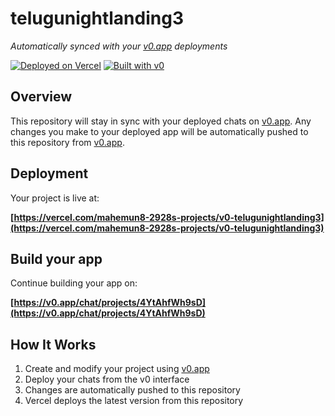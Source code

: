 # telugunightlanding3

*Automatically synced with your [v0.app](https://v0.app) deployments*

[![Deployed on Vercel](https://img.shields.io/badge/Deployed%20on-Vercel-black?style=for-the-badge&logo=vercel)](https://vercel.com/mahemun8-2928s-projects/v0-telugunightlanding3)
[![Built with v0](https://img.shields.io/badge/Built%20with-v0.app-black?style=for-the-badge)](https://v0.app/chat/projects/4YtAhfWh9sD)

## Overview

This repository will stay in sync with your deployed chats on [v0.app](https://v0.app).
Any changes you make to your deployed app will be automatically pushed to this repository from [v0.app](https://v0.app).

## Deployment

Your project is live at:

**[https://vercel.com/mahemun8-2928s-projects/v0-telugunightlanding3](https://vercel.com/mahemun8-2928s-projects/v0-telugunightlanding3)**

## Build your app

Continue building your app on:

**[https://v0.app/chat/projects/4YtAhfWh9sD](https://v0.app/chat/projects/4YtAhfWh9sD)**

## How It Works

1. Create and modify your project using [v0.app](https://v0.app)
2. Deploy your chats from the v0 interface
3. Changes are automatically pushed to this repository
4. Vercel deploys the latest version from this repository